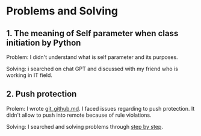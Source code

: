 # Problems and Solving

## 1. The meaning of Self parameter when class initiation by Python

Problem: I didn't understand what is self parameter and its purposes.

Solving: i searched on chat GPT and discussed with my friend who is working in IT field.

## 2. Push protection

Prolem: I wrote [git_github.md](https://github.com/LamPhuocGiau/Data_Engineer/blob/main/Theories/git_github.md). I faced issues regarding to push protection. It didn't allow to push into remote because of rule violations.

Solving: I searched and solving problems through [step by step](https://docs.github.com/en/code-security/secret-scanning/pushing-a-branch-blocked-by-push-protection).
